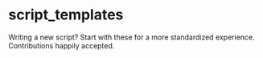 script_templates
================

Writing a new script?  Start with these for a more standardized experience.  Contributions happily accepted.
